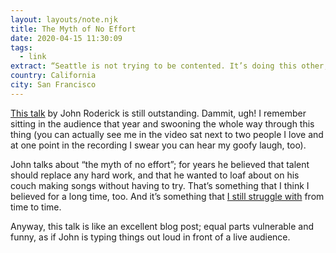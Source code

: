 ```yaml
---
layout: layouts/note.njk
title: The Myth of No Effort
date: 2020-04-15 11:30:09
tags:
  - link
extract: “Seattle is not trying to be contented. It’s doing this other, crazier thing. It’s trying to impress Tokyo.”
country: California
city: San Francisco
---
```


[This talk](https://youtu.be/SOfOlOQIcqw) by John Roderick is still outstanding. Dammit, ugh! I remember sitting in the audience that year and swooning the whole way through this thing (you can actually see me in the video sat next to two people I love and at one point in the recording I swear you can hear my goofy laugh, too).

John talks about “the myth of no effort”; for years he believed that talent should replace any hard work, and that he wanted to loaf about on his couch making songs without having to try. That’s something that I think I believed for a long time, too. And it’s something that [I still struggle with](https://www.robinrendle.com/notes/on-writing) from time to time.

Anyway, this talk is like an excellent blog post; equal parts vulnerable and funny, as if John is typing things out loud in front of a live audience.
